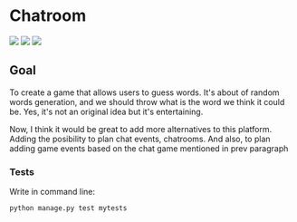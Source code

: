 # Chatroom
<div>
  <img src="https://img.shields.io/github/last-commit/nahuelmol/chatroom.django"/>
  <img src="https://img.shields.io/github/languages/code-size/nahuelmol/chatroom.django"/>
  <img src="https://img.shields.io/github/languages/top/nahuelmol/chatroom.django"/>
</div>

## Goal

To create a game that allows users to guess words. It's about of random words generation, and we should throw what is the word we think it could be. Yes, it's not an original idea but it's entertaining.

Now, I think it would be great to add more alternatives to this platform. Adding the posibility to plan chat events, chatrooms. And also, to plan adding game events based on the chat game mentioned in prev paragraph

### Tests

Write in command line:

```
python manage.py test mytests
```
